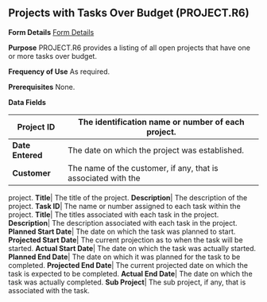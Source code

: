 ## Projects with Tasks Over Budget (PROJECT.R6)
<PageHeader />

**Form Details**
[Form Details](../PROJECT-R6-1/README.md)

**Purpose**
PROJECT.R6 provides a listing of all open projects that have one or more tasks
over budget.

**Frequency of Use**
As required.

**Prerequisites**
None.

**Data Fields**

| **Project ID**   | The identification name or number of each project.            |
| ---------------- | ------------------------------------------------------------- |
| **Date Entered** | The date on which the project was established.                |
| **Customer**     | The name of the customer, if any, that is associated with the |
project.
**Title**|  The title of the project.
**Description**|  The description of the project.
**Task ID**|  The name or number assigned to each task within the project.
**Title**|  The titles associated with each task in the project.
**Description**|  The description associated with each task in the project.
**Planned Start Date**|  The date on which the task was planned to start.
**Projected Start Date**|  The current projection as to when the task will be
started.
**Actual Start Date**|  The date on which the task was actually started.
**Planned End Date**|  The date on which it was planned for the task to be
completed.
**Projected End Date**|  The current projected date on which the task is
expected to be completed.
**Actual End Date**|  The date on which the task was actually completed.
**Sub Project**|  The sub project, if any, that is associated with the task.

<badge text= "Version 8.10.57 " vertical="middle" />

<PageFooter />
